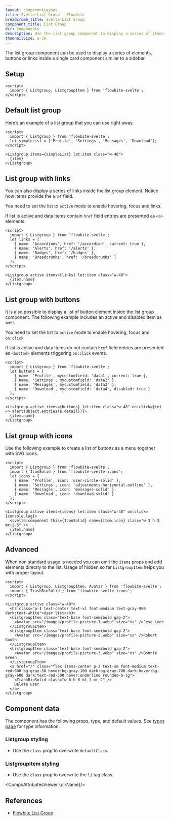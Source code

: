 ```yaml
---
layout: componentLayout
title: Svelte List Group - Flowbite
breadcrumb_title: Svelte List Group
component_title: List Group
dir: Components
description: Use the list group component to display a series of items, buttons or links inside a single element
thumnailSize: w-36
---
```


<script>
  import { CompoAttributesViewer, DocBadgeList, GitHubCompoLinks, toKebabCase } from '../../utils'
  import { Badge, Heading, P, A } from '$lib'
  const dirName = toKebabCase(component_title)
</script>

The list group component can be used to display a series of elements, buttons or links inside a single card component similar to a sidebar.

## Setup

```svelte example hideOutput
<script>
  import { Listgroup, ListgroupItem } from 'flowbite-svelte';
</script>
```

## Default list group

Here’s an example of a list group that you can use right away.

```svelte example class="flex justify-center" hideResponsiveButtons
<script>
  import { Listgroup } from 'flowbite-svelte';
  let simpleList = ['Profile', 'Settings', 'Messages', 'Download'];
</script>

<Listgroup items={simpleList} let:item class="w-48">
  {item}
</Listgroup>
```

## List group with links

You can also display a series of links inside the list group element. Notice how items provide the `href` field.

You need to set the list to `active` mode to enable hovering, focus and links.

If list is active and data items contain `href` field entries are presented as `<a>` elements.

```svelte example class="flex justify-center"
<script>
  import { Listgroup } from 'flowbite-svelte';
  let links = [
    { name: 'Accordions', href: '/accordion', current: true },
    { name: 'Alerts', href: '/alerts' },
    { name: 'Badges', href: '/badges' },
    { name: 'Breadcrumbs', href: '/breadcrumbs' }
  ];
</script>

<Listgroup active items={links} let:item class="w-48">
  {item.name}
</Listgroup>
```

## List group with buttons

It is also possible to display a list of button element inside the list group component. The following example includes an active and disabled item as well.

You need to set the list to `active` mode to enable hovering, focus and `on:click`.

If list is active and data items do not contain `href` field entries are presented as `<button>` elements triggering `on:click` events.

```svelte example class="flex justify-center" hideResponsiveButtons
<script>
  import { Listgroup } from 'flowbite-svelte';
  let buttons = [
    { name: 'Profile', mycustomfield: 'data1', current: true },
    { name: 'Settings', mycustomfield: 'data2' },
    { name: 'Messages', mycustomfield: 'data3' },
    { name: 'Download', mycustomfield: 'data4', disabled: true }
  ];
</script>

<Listgroup active items={buttons} let:item class="w-48" on:click={(e) => alert(Object.entries(e.detail))}>
  {item.name}
</Listgroup>
```

## List group with icons

Use the following example to create a list of buttons as a menu together with SVG icons.

```svelte example class="flex justify-center" hideResponsiveButtons
<script>
  import { Listgroup } from 'flowbite-svelte';
  import { IconSolid } from 'flowbite-svelte-icons';
  let icons = [
    { name: 'Profile', icon: 'user-circle-solid' },
    { name: 'Settings', icon: 'adjustments-horizontal-outline' },
    { name: 'Messages', icon: 'messages-solid' },
    { name: 'Download', icon: 'download-solid' }
  ];
</script>

<Listgroup active items={icons} let:item class="w-48" on:click={console.log}>
  <svelte:component this={IconSolid} name={item.icon} class="w-3 h-3 mr-2.5" />
  {item.name}
</Listgroup>
```

## Advanced

When non standard usage is needed you can omit the `items` props and add elements directly to the list. Usage of hidden so far `ListgroupItem` helps you with proper layout.

```svelte example class="flex justify-center" hideResponsiveButtons
<script>
  import { Listgroup, ListgroupItem, Avatar } from 'flowbite-svelte';
  import { TrashBinSolid } from 'flowbite-svelte-icons';
</script>

<Listgroup active class="w-48">
  <h3 class="p-1 text-center text-xl font-medium text-gray-900 dark:text-white">User list</h3>
  <ListgroupItem class="text-base font-semibold gap-2">
    <Avatar src="/images/profile-picture-1.webp" size="xs" />Jese Leos
  </ListgroupItem>
  <ListgroupItem class="text-base font-semibold gap-2">
    <Avatar src="/images/profile-picture-2.webp" size="xs" />Robert Gouth
  </ListgroupItem>
  <ListgroupItem class="text-base font-semibold gap-2">
    <Avatar src="/images/profile-picture-3.webp" size="xs" />Bonnie Green
  </ListgroupItem>
  <a href="/" class="flex items-center p-3 text-sm font-medium text-red-600 bg-gray-50 hover:bg-gray-100 dark:bg-gray-700 dark:hover:bg-gray-600 dark:text-red-500 hover:underline rounded-b-lg">
    <TrashBinSolid class="w-6 h-6 ml-1 mr-2" />
    Delete user
  </a>
</Listgroup>
```

## Component data

The component has the following props, type, and default values. See [types page](/docs/pages/typescript) for type information.

### Listgroup styling

- Use the `class` prop to overwrite `defaultClass`.

### ListgroupItem styling

- Use the `class` prop to overwrite the `li` tag class.

<CompoAttributesViewer {dirName}/>

## References

- [Flowbite List Group](https://flowbite.com/docs/components/list-group/)

<GitHubCompoLinks />